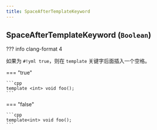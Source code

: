 ```yaml
---
title: SpaceAfterTemplateKeyword
---
```


## SpaceAfterTemplateKeyword (`Boolean`)

??? info
    clang-format 4

如果为 `#!yml true`，则在 `template` 关键字后面插入一个空格。

=== "true"

    ```cpp
    template <int> void foo();
    ```

=== "false"

    ```cpp
    template<int> void foo();
    ```

